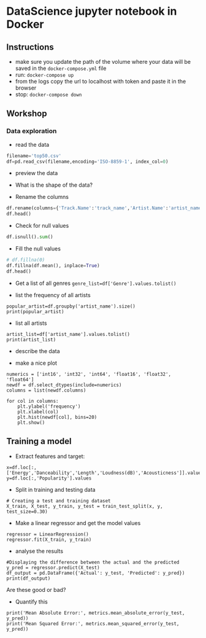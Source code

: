 # DataScience jupyter notebook in Docker

## Instructions

* make sure you update the path of the volume where your data will be saved in the `docker-compose.yml` file
* run: `docker-compose up`
* from the logs copy the url to localhost with token and paste it in the browser
* stop: `docker-compose down`

## Workshop

### Data exploration

* read the data
```python
filename='top50.csv'
df=pd.read_csv(filename,encoding='ISO-8859-1', index_col=0)
```

* preview the data
* What is the shape of the data? 

* Rename the columns
```python
df.rename(columns={'Track.Name':'track_name','Artist.Name':'artist_name','Beats.Per.Minute':'beats_per_minute','Loudness..dB..':'Loudness(dB)','Valence.':'Valence','Length.':'Length', 'Acousticness..':'Acousticness','Speechiness.':'Speechiness'},inplace=True)
df.head()
```

* Check for null values 
```python
df.isnull().sum()
```

* Fill the  null values
```python
# df.fillna(0)
df.fillna(df.mean(), inplace=True)
df.head()
```

* Get a list of all genres
`genre_list=df['Genre'].values.tolist()`


* list the frequency of all artists
```
popular_artist=df.groupby('artist_name').size()
print(popular_artist)
```

* list all artists
```
artist_list=df['artist_name'].values.tolist()
print(artist_list)
```

* describe the data

* make a nice plot
```
numerics = ['int16', 'int32', 'int64', 'float16', 'float32', 'float64']
newdf = df.select_dtypes(include=numerics)
columns = list(newdf.columns)

for col in columns:
    plt.ylabel('frequency')
    plt.xlabel(col)
    plt.hist(newdf[col], bins=20)
    plt.show()
```

## Training a model

* Extract features and target:
```
x=df.loc[:,['Energy','Danceability','Length','Loudness(dB)','Acousticness']].values
y=df.loc[:,'Popularity'].values
```

* Split in training and testing data
```
# Creating a test and training dataset
X_train, X_test, y_train, y_test = train_test_split(x, y, test_size=0.30)
```

* Make a linear regressor and get the model values
```
regressor = LinearRegression()
regressor.fit(X_train, y_train)
```

* analyse the results

```
#Displaying the difference between the actual and the predicted
y_pred = regressor.predict(X_test)
df_output = pd.DataFrame({'Actual': y_test, 'Predicted': y_pred})
print(df_output)
```
Are these good or bad?

* Quantify this
```
print('Mean Absolute Error:', metrics.mean_absolute_error(y_test, y_pred))
print('Mean Squared Error:', metrics.mean_squared_error(y_test, y_pred))
```